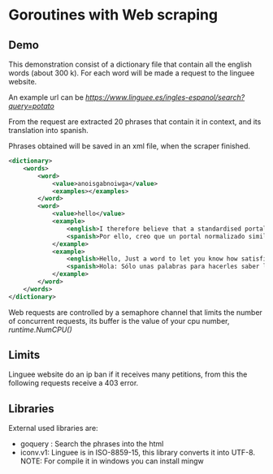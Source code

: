 # Goroutines with Web scraping

## Demo

This demonstration consist of a dictionary file that contain all the english words (about 300 k). For each word will be made a request to the linguee website.

An example url can be *https://www.linguee.es/ingles-espanol/search?query=potato*

From the request are extracted 20 phrases that contain it in context, and its translation into spanish.

Phrases obtained will be saved in an xml file, when the scraper finished.

```Xml file
<dictionary>
    <words>
        <word>
            <value>anoisgabnoiwga</value>
            <examples></examples>
        </word>
        <word>
            <value>hello</value>
            <example>
                <english>I therefore believe that a standardised portal along amazon lines -  partly, but not exclusively, computer-driven and greeting  people with the words, Hello, you are now at our Brussels premises. </english>
                <spanish>Por ello, creo que un portal normalizado similar a amazon -que funcione en parte, pero no  exclusivamente, por ordenador y que salude a las  personas con las palabras «Hola, te encuentras en nuestras oficinas de Bruselas. </spanish>
            </example>
            <example>
                <english>Hello, Just a word to let you know how satisfied I am with my internet banking account. </english>
                <spanish>Hola: Sólo unas palabras para hacerles saber lo satisfecho que estoy con mi cuenta en la banca por internet. </spanish>
            </example>
        </word>
    </words>
</dictionary>
```

Web requests are controlled by a semaphore channel that limits the number of concurrent requests, its buffer is the value of your cpu number, *runtime.NumCPU()*

## Limits

Linguee website do an ip ban if it receives many petitions, from this the following requests receive a 403 error.

## Libraries

External used libraries are:

- goquery : Search the phrases into the html
- iconv.v1: Linguee is in ISO-8859-15, this library converts it into UTF-8. NOTE: For compile it in windows you can install mingw
